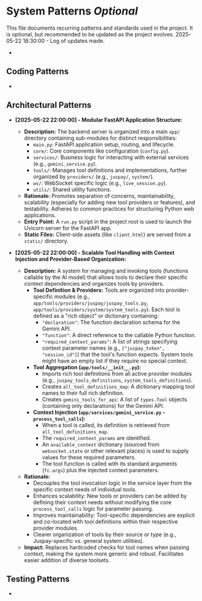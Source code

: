 # System Patterns *Optional*

This file documents recurring patterns and standards used in the project.
It is optional, but recommended to be updated as the project evolves.
2025-05-22 18:30:00 - Log of updates made.

*

## Coding Patterns

*   

## Architectural Patterns

*   **[2025-05-22 22:00:00] - Modular FastAPI Application Structure:**
    *   **Description:** The backend server is organized into a main `app/` directory containing sub-modules for distinct responsibilities:
        *   `main.py`: FastAPI application setup, routing, and lifecycle.
        *   `core/`: Core components like configuration (`config.py`).
        *   `services/`: Business logic for interacting with external services (e.g., `gemini_service.py`).
        *   `tools/`: Manages tool definitions and implementations, further organized by `providers/` (e.g., `juspay/`, `system/`).
        *   `ws/`: WebSocket specific logic (e.g., `live_session.py`).
        *   `utils/`: Shared utility functions.
    *   **Rationale:** Promotes separation of concerns, maintainability, scalability (especially for adding new tool providers or features), and testability. Adheres to common practices for structuring Python web applications.
    *   **Entry Point:** A `run.py` script in the project root is used to launch the Uvicorn server for the FastAPI app.
    *   **Static Files:** Client-side assets (like `client.html`) are served from a `static/` directory.

*   **[2025-05-22 22:00:00] - Scalable Tool Handling with Context Injection and Provider-Based Organization:**
    *   **Description:** A system for managing and invoking tools (functions callable by the AI model) that allows tools to declare their specific context dependencies and organizes tools by providers.
        *   **Tool Definition & Providers:** Tools are organized into provider-specific modules (e.g., `app/tools/providers/juspay/juspay_tools.py`, `app/tools/providers/system/system_tools.py`). Each tool is defined as a "rich object" or dictionary containing:
            *   `"declaration"`: The function declaration schema for the Gemini API.
            *   `"function"`: A direct reference to the callable Python function.
            *   `"required_context_params"`: A list of strings specifying context parameter names (e.g., `["juspay_token", "session_id"]`) that the tool's function expects. System tools might have an empty list if they require no special context.
        *   **Tool Aggregation (`app/tools/__init__.py`):**
            *   Imports rich tool definitions from all active provider modules (e.g., `juspay_tools_definitions`, `system_tools_definitions`).
            *   Creates `all_tool_definitions_map`: A dictionary mapping tool names to their full rich definition.
            *   Creates `gemini_tools_for_api`: A list of `types.Tool` objects (containing only declarations) for the Gemini API.
        *   **Context Injection (`app/services/gemini_service.py` - `process_tool_calls`):**
            *   When a tool is called, its definition is retrieved from `all_tool_definitions_map`.
            *   The `required_context_params` are identified.
            *   An `available_context` dictionary (sourced from `websocket.state` or other relevant places) is used to supply values for these required parameters.
            *   The tool function is called with its standard arguments (`fc.args`) plus the injected context parameters.
    *   **Rationale:**
        *   Decouples the tool invocation logic in the service layer from the specific context needs of individual tools.
        *   Enhances scalability: New tools or providers can be added by defining their context needs without modifying the core `process_tool_calls` logic for parameter passing.
        *   Improves maintainability: Tool-specific dependencies are explicit and co-located with tool definitions within their respective provider modules.
        *   Clearer organization of tools by their source or type (e.g., Juspay-specific vs. general system utilities).
    *   **Impact:** Replaces hardcoded checks for tool names when passing context, making the system more generic and robust. Facilitates easier addition of diverse toolsets.

## Testing Patterns

*